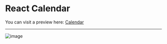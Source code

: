 # React Calendar

You can visit a preview here: [Calendar](https://64bb14c4b5c952006d7631f7--prismatic-hamster-b5ebdc.netlify.app)

---
![image](https://github.com/huparelaa/Undertale_Mixer/assets/81880485/8943f00a-8437-4d06-8ab4-e105a90c70e6)
